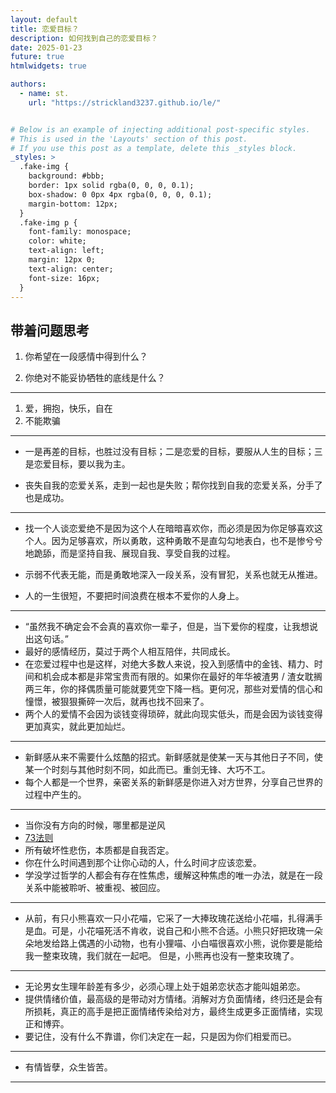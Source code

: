 ```yaml
---
layout: default
title: 恋爱目标？
description: 如何找到自己的恋爱目标？
date: 2025-01-23
future: true
htmlwidgets: true

authors:
  - name: st.
    url: "https://strickland3237.github.io/le/"


# Below is an example of injecting additional post-specific styles.
# This is used in the 'Layouts' section of this post.
# If you use this post as a template, delete this _styles block.
_styles: >
  .fake-img {
    background: #bbb;
    border: 1px solid rgba(0, 0, 0, 0.1);
    box-shadow: 0 0px 4px rgba(0, 0, 0, 0.1);
    margin-bottom: 12px;
  }
  .fake-img p {
    font-family: monospace;
    color: white;
    text-align: left;
    margin: 12px 0;
    text-align: center;
    font-size: 16px;
  }
---
```


## 带着问题思考

1. 你希望在一段感情中得到什么？

2. 你绝对不能妥协牺牲的底线是什么？

---
1. 爱，拥抱，快乐，自在
2. 不能欺骗

---

- 一是再差的目标，也胜过没有目标；二是恋爱的目标，要服从人生的目标；三是恋爱目标，要以我为主。

- 丧失自我的恋爱关系，走到一起也是失败；帮你找到自我的恋爱关系，分手了也是成功。


---
- 找一个人谈恋爱绝不是因为这个人在暗暗喜欢你，而必须是因为你足够喜欢这个人。因为足够喜欢，所以勇敢，这种勇敢不是直勾勾地表白，也不是惨兮兮地跪舔，而是坚持自我、展现自我、享受自我的过程。

- 示弱不代表无能，而是勇敢地深入一段关系，没有冒犯，关系也就无从推进。

- 人的一生很短，不要把时间浪费在根本不爱你的人身上。

---

- “虽然我不确定会不会真的喜欢你一辈子，但是，当下爱你的程度，让我想说出这句话。”
- 最好的感情经历，莫过于两个人相互陪伴，共同成长。
- 在恋爱过程中也是这样，对绝大多数人来说，投入到感情中的金钱、精力、时间和机会成本都是非常宝贵而有限的。如果你在最好的年华被渣男 / 渣女耽搁两三年，你的择偶质量可能就要凭空下降一档。更何况，那些对爱情的信心和憧憬，被狠狠撕碎一次后，就再也找不回来了。
- 两个人的爱情不会因为谈钱变得琐碎，就此向现实低头，而是会因为谈钱变得更加真实，就此更加灿烂。

---

- 新鲜感从来不需要什么炫酷的招式。新鲜感就是使某一天与其他日子不同，使某一个时刻与其他时刻不同，如此而已。重剑无锋、大巧不工。
- 每个人都是一个世界，亲密关系的新鲜感是你进入对方世界，分享自己世界的过程中产生的。

---

- 当你没有方向的时候，哪里都是逆风
- [73法则](https://linux.do/t/topic/410107/2)
- 所有破坏性悲伤，本质都是自我否定。
- 你在什么时间遇到那个让你心动的人，什么时间才应该恋爱。
- 学没学过哲学的人都会有存在性焦虑，缓解这种焦虑的唯一办法，就是在一段关系中能被聆听、被重视、被回应。

---

- 从前，有只小熊喜欢一只小花喵，它采了一大捧玫瑰花送给小花喵，扎得满手是血。可是，小花喵死活不肯收，说自己和小熊不合适。小熊只好把玫瑰一朵朵地发给路上偶遇的小动物，也有小狸喵、小白喵很喜欢小熊，说你要是能给我一整束玫瑰，我们就在一起吧。 但是，小熊再也没有一整束玫瑰了。

---

- 无论男女生理年龄差有多少，必须心理上处于姐弟恋状态才能叫姐弟恋。
- 提供情绪价值，最高级的是带动对方情绪。消解对方负面情绪，终归还是会有所损耗，真正的高手是把正面情绪传染给对方，最终生成更多正面情绪，实现正和博弈。
- 要记住，没有什么不靠谱，你们决定在一起，只是因为你们相爱而已。

---

- 有情皆孽，众生皆苦。

---
